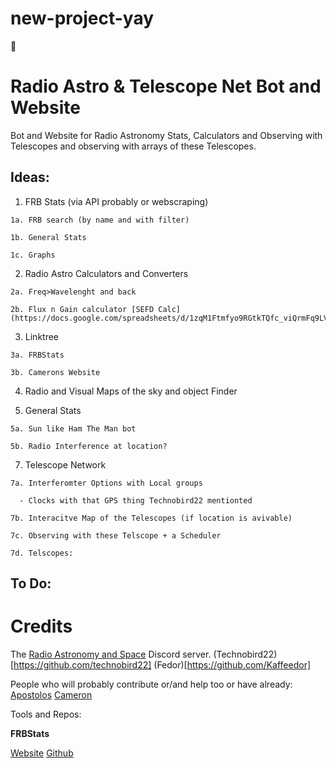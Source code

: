 # new-project-yay
🤫

# Radio Astro & Telescope Net Bot and Website
Bot and Website for Radio Astronomy Stats, Calculators and Observing with Telescopes and observing with arrays of these Telescopes.

## Ideas:
  1. FRB Stats (via API probably or webscraping)

    1a. FRB search (by name and with filter)

    1b. General Stats

    1c. Graphs
  2. Radio Astro Calculators and Converters

    2a. Freq>Wavelenght and back

    2b. Flux n Gain calculator [SEFD Calc](https://docs.google.com/spreadsheets/d/1zqM1Ftmfyo9RGtkTQfc_viQrmFq9LVnR4As_9rnlG6o/edit#gid=22076146)
  3. Linktree

    3a. FRBStats

    3b. Camerons Website
  4. Radio and Visual Maps of the sky and object Finder

  6. General Stats

    5a. Sun like Ham The Man bot

    5b. Radio Interference at location?
  7. Telescope Network

    7a. Interferomter Options with Local groups

      - Clocks with that GPS thing Technobird22 mentionted

    7b. Interacitve Map of the Telescopes (if location is avivable)

    7c. Observing with these Telscope + a Scheduler

    7d. Telscopes:
## To Do:

# Credits
The [Radio Astronomy and Space](https://discord.gg/NW7HGgq) Discord server.
(Technobird22)[https://github.com/technobird22]
(Fedor)[https://github.com/Kaffeedor]

People who will probably contribute or/and help too or have already:
[Apostolos](https://github.com/0xCoto)
[Cameron](https://github.com/Cameron-Van-Eck)

Tools and Repos:

**FRBStats**

  [Website](https://www.herta-experiment.org/frbstats/)
  [Github](https://github.com/HeRTA/FRBSTATS)
